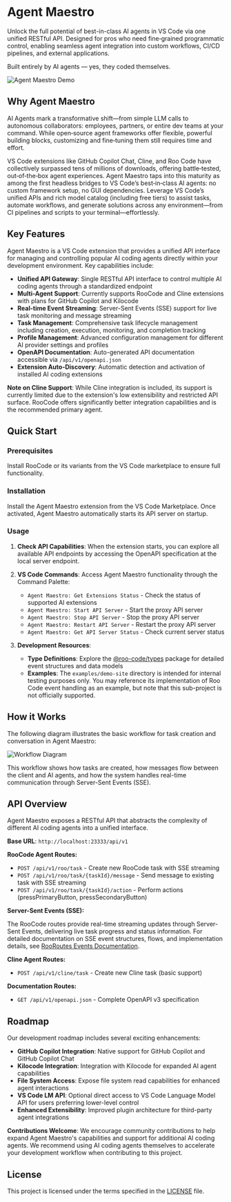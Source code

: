# Agent Maestro

Unlock the full potential of best-in-class AI agents in VS Code via one unified RESTful API. Designed for pros who need fine‑grained programmatic control, enabling seamless agent integration into custom workflows, CI/CD pipelines, and external applications.

Built entirely by AI agents — yes, they coded themselves.

![Agent Maestro Demo](https://media.githubusercontent.com/media/Joouis/agent-maestro/main/assets/agent-maestro-demo.gif)

## Why Agent Maestro

AI Agents mark a transformative shift—from simple LLM calls to autonomous collaborators: employees, partners, or entire dev teams at your command. While open‑source agent frameworks offer flexible, powerful building blocks, customizing and fine‑tuning them still requires time and effort.

VS Code extensions like GitHub Copilot Chat, Cline, and Roo Code have collectively surpassed tens of millions of downloads, offering battle‑tested, out‑of‑the‑box agent experiences. Agent Maestro taps into this maturity as among the first headless bridges to VS Code’s best‑in‑class AI agents: no custom framework setup, no GUI dependencies. Leverage VS Code’s unified APIs and rich model catalog (including free tiers) to assist tasks, automate workflows, and generate solutions across any environment—from CI pipelines and scripts to your terminal—effortlessly.

## Key Features

Agent Maestro is a VS Code extension that provides a unified API interface for managing and controlling popular AI coding agents directly within your development environment. Key capabilities include:

- **Unified API Gateway**: Single RESTful API interface to control multiple AI coding agents through a standardized endpoint
- **Multi-Agent Support**: Currently supports RooCode and Cline extensions with plans for GitHub Copilot and Kilocode
- **Real-time Event Streaming**: Server-Sent Events (SSE) support for live task monitoring and message streaming
- **Task Management**: Comprehensive task lifecycle management including creation, execution, monitoring, and completion tracking
- **Profile Management**: Advanced configuration management for different AI provider settings and profiles
- **OpenAPI Documentation**: Auto-generated API documentation accessible via `/api/v1/openapi.json`
- **Extension Auto-Discovery**: Automatic detection and activation of installed AI coding extensions

**Note on Cline Support**: While Cline integration is included, its support is currently limited due to the extension's low extensibility and restricted API surface. RooCode offers significantly better integration capabilities and is the recommended primary agent.

## Quick Start

### Prerequisites

Install RooCode or its variants from the VS Code marketplace to ensure full functionality.

### Installation

Install the Agent Maestro extension from the VS Code Marketplace. Once activated, Agent Maestro automatically starts its API server on startup.

### Usage

1. **Check API Capabilities**: When the extension starts, you can explore all available API endpoints by accessing the OpenAPI specification at the local server endpoint.

2. **VS Code Commands**: Access Agent Maestro functionality through the Command Palette:

   - `Agent Maestro: Get Extensions Status` - Check the status of supported AI extensions
   - `Agent Maestro: Start API Server` - Start the proxy API server
   - `Agent Maestro: Stop API Server` - Stop the proxy API server
   - `Agent Maestro: Restart API Server` - Restart the proxy API server
   - `Agent Maestro: Get API Server Status` - Check current server status

3. **Development Resources**:
   - **Type Definitions**: Explore the [@roo-code/types](https://www.npmjs.com/package/@roo-code/types) package for detailed event structures and data models
   - **Examples**: The `examples/demo-site` directory is intended for internal testing purposes only. You may reference its implementation of Roo Code event handling as an example, but note that this sub-project is not officially supported.

## How it Works

The following diagram illustrates the basic workflow for task creation and conversation in Agent Maestro:

![Workflow Diagram](https://media.githubusercontent.com/media/Joouis/agent-maestro/main/assets/demo-workflow.png)

This workflow shows how tasks are created, how messages flow between the client and AI agents, and how the system handles real-time communication through Server-Sent Events (SSE).

## API Overview

Agent Maestro exposes a RESTful API that abstracts the complexity of different AI coding agents into a unified interface.

**Base URL**: `http://localhost:23333/api/v1`

**RooCode Agent Routes:**

- `POST /api/v1/roo/task` - Create new RooCode task with SSE streaming
- `POST /api/v1/roo/task/{taskId}/message` - Send message to existing task with SSE streaming
- `POST /api/v1/roo/task/{taskId}/action` - Perform actions (pressPrimaryButton, pressSecondaryButton)

**Server-Sent Events (SSE):**

The RooCode routes provide real-time streaming updates through Server-Sent Events, delivering live task progress and status information. For detailed documentation on SSE event structures, flows, and implementation details, see [RooRoutes Events Documentation](docs/roo-routes-events.md).

**Cline Agent Routes:**

- `POST /api/v1/cline/task` - Create new Cline task (basic support)

**Documentation Routes:**

- `GET /api/v1/openapi.json` - Complete OpenAPI v3 specification

## Roadmap

Our development roadmap includes several exciting enhancements:

- **GitHub Copilot Integration**: Native support for GitHub Copilot and GitHub Copilot Chat
- **Kilocode Integration**: Integration with Kilocode for expanded AI agent capabilities
- **File System Access**: Expose file system read capabilities for enhanced agent interactions
- **VS Code LM API**: Optional direct access to VS Code Language Model API for users preferring lower-level control
- **Enhanced Extensibility**: Improved plugin architecture for third-party agent integrations

**Contributions Welcome**: We encourage community contributions to help expand Agent Maestro's capabilities and support for additional AI coding agents. We recommend using AI coding agents themselves to accelerate your development workflow when contributing to this project.

## License

This project is licensed under the terms specified in the [LICENSE](./LICENSE) file.
